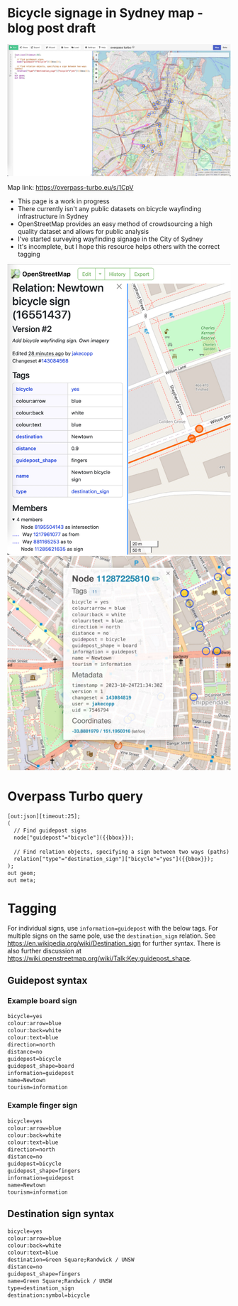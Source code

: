 Bicycle signage in Sydney map - blog post draft
===============================================

![Bicycle sign map as of 2023-10-25](cos-bicycle-signs-2023-10-25.jpg)

Map link: <a href="https://overpass-turbo.eu/s/1CpV">https://overpass-turbo.eu/s/1CpV</a>

- This page is a work in progress
- There currently isn't any public datasets on bicycle wayfinding infrastructure in Sydney
- OpenStreetMap provides an easy method of crowdsourcing a high quality dataset and allows
  for public analysis
- I've started surveying wayfinding signage in the City of Sydney
- It's incomplete, but I hope this resource helps others with the correct tagging

![example_destination_sign](example_destination_sign.jpg)
![example_information_guidepost](example_information_guidepost.jpg)

# Overpass Turbo query

```
[out:json][timeout:25];
(
  // Find guidepost signs
  node["guidepost"="bicycle"]({{bbox}});
  
  // Find relation objects, specifying a sign between two ways (paths)
  relation["type"="destination_sign"]["bicycle"="yes"]({{bbox}});
);
out geom;
out meta;
```

# Tagging

For individual signs, use `information=guidepost` with the below tags.
For multiple signs on the same pole, use the `destination_sign` relation.
See https://en.wikipedia.org/wiki/Destination_sign for further syntax.
There is also further discussion at
https://wiki.openstreetmap.org/wiki/Talk:Key:guidepost_shape.

## Guidepost syntax
### Example board sign
```
bicycle=yes
colour:arrow=blue
colour:back=white
colour:text=blue
direction=north
distance=no
guidepost=bicycle
guidepost_shape=board
information=guidepost
name=Newtown
tourism=information

```

### Example finger sign
```
bicycle=yes
colour:arrow=blue
colour:back=white
colour:text=blue
direction=north
distance=no
guidepost=bicycle
guidepost_shape=fingers
information=guidepost
name=Newtown
tourism=information
```

## Destination sign syntax

```
bicycle=yes
colour:arrow=blue
colour:back=white
colour:text=blue
destination=Green Square;Randwick / UNSW
distance=no
guidepost_shape=fingers
name=Green Square;Randwick / UNSW
type=destination_sign
destination:symbol=bicycle
```